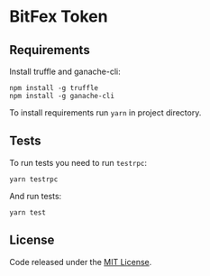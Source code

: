 # BitFex Token

## Requirements

Install truffle and ganache-cli:

```
npm install -g truffle
npm install -g ganache-cli
```

To install requirements run `yarn` in project directory.

## Tests

To run tests you need to run `testrpc`:

```
yarn testrpc
```

And run tests:

```
yarn test
```

## License

Code released under the [MIT License](https://github.com/OpenZeppelin/openzeppelin-solidity/blob/master/LICENSE).

